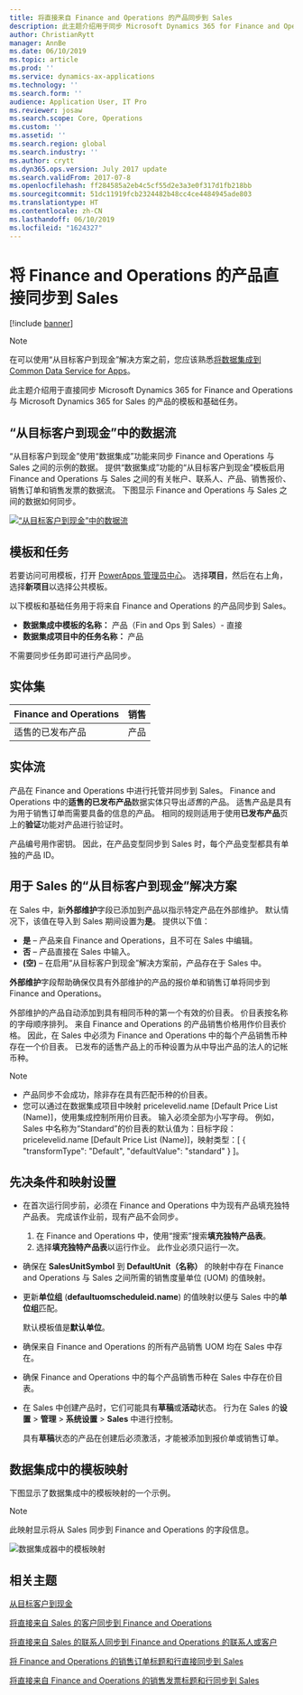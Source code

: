 ```yaml
---
title: 将直接来自 Finance and Operations 的产品同步到 Sales
description: 此主题介绍用于同步 Microsoft Dynamics 365 for Finance and Operations 与 Microsoft Dynamics 365 for Sales 的产品的模板和基础任务。
author: ChristianRytt
manager: AnnBe
ms.date: 06/10/2019
ms.topic: article
ms.prod: ''
ms.service: dynamics-ax-applications
ms.technology: ''
ms.search.form: ''
audience: Application User, IT Pro
ms.reviewer: josaw
ms.search.scope: Core, Operations
ms.custom: ''
ms.assetid: ''
ms.search.region: global
ms.search.industry: ''
ms.author: crytt
ms.dyn365.ops.version: July 2017 update
ms.search.validFrom: 2017-07-8
ms.openlocfilehash: ff284585a2eb4c5cf55d2e3a3e0f317d1fb218bb
ms.sourcegitcommit: 51dc11919fcb2324482b48cc4ce4484945ade803
ms.translationtype: HT
ms.contentlocale: zh-CN
ms.lasthandoff: 06/10/2019
ms.locfileid: "1624327"
---
```

# <a name="synchronize-products-directly-from-finance-and-operations-to-products-in-sales"></a>将 Finance and Operations 的产品直接同步到 Sales

[!include [banner](../includes/banner.md)]

> [!NOTE]
> 在可以使用“从目标客户到现金”解决方案之前，您应该熟悉[将数据集成到 Common Data Service for Apps](https://docs.microsoft.com/en-us/powerapps/administrator/data-integrator)。

此主题介绍用于直接同步 Microsoft Dynamics 365 for Finance and Operations 与 Microsoft Dynamics 365 for Sales 的产品的模板和基础任务。

## <a name="data-flow-in-prospect-to-cash"></a>“从目标客户到现金”中的数据流

“从目标客户到现金”使用“数据集成”功能来同步 Finance and Operations 与 Sales 之间的示例的数据。 提供“数据集成”功能的“从目标客户到现金”模板启用 Finance and Operations 与 Sales 之间的有关帐户、联系人、产品、销售报价、销售订单和销售发票的数据流。 下图显示 Finance and Operations 与 Sales 之间的数据如何同步。

[![“从目标客户到现金”中的数据流](./media/prospect-to-cash-data-flow.png)](./media/prospect-to-cash-data-flow.png)

## <a name="templates-and-tasks"></a>模板和任务

若要访问可用模板，打开 [PowerApps 管理员中心](https://admin.powerapps.com/dataintegration)。 选择**项目**，然后在右上角，选择**新项目**以选择公共模板。

以下模板和基础任务用于将来自 Finance and Operations 的产品同步到 Sales。

- **数据集成中模板的名称：** 产品（Fin and Ops 到 Sales）- 直接
- **数据集成项目中的任务名称：** 产品

不需要同步任务即可进行产品同步。

## <a name="entity-set"></a>实体集

| Finance and Operations     | 销售    |
|----------------------------|----------|
| 适售的已发布产品 | 产品 |

## <a name="entity-flow"></a>实体流

产品在 Finance and Operations 中进行托管并同步到 Sales。 Finance and Operations 中的**适售的已发布产品**数据实体只导出*适售*的产品。 适售产品是具有为用于销售订单而需要具备的信息的产品。 相同的规则适用于使用**已发布产品**页上的**验证**功能对产品进行验证时。

产品编号用作密钥。 因此，在产品变型同步到 Sales 时，每个产品变型都具有单独的产品 ID。

## <a name="prospect-to-cash-solution-for-sales"></a>用于 Sales 的“从目标客户到现金”解决方案

在 Sales 中，新**外部维护**字段已添加到产品以指示特定产品在外部维护。 默认情况下，该值在导入到 Sales 期间设置为**是**。 提供以下值：

- **是** – 产品来自 Finance and Operations，且不可在 Sales 中编辑。
- **否** – 产品直接在 Sales 中输入。
- **(空)** – 在启用“从目标客户到现金”解决方案前，产品存在于 Sales 中。

**外部维护**字段帮助确保仅具有外部维护的产品的报价单和销售订单将同步到 Finance and Operations。

外部维护的产品自动添加到具有相同币种的第一个有效的价目表。 价目表按名称的字母顺序排列。 来自 Finance and Operations 的产品销售价格用作价目表价格。 因此，在 Sales 中必须为 Finance and Operations 中的每个产品销售币种存在一个价目表。 已发布的适售产品上的币种设置为从中导出产品的法人的记帐币种。

> [!NOTE]
> - 产品同步不会成功，除非存在具有匹配币种的价目表。
> - 您可以通过在数据集成项目中映射 pricelevelid.name [Default Price List (Name)]，使用集成控制所用价目表。 输入必须全部为小写字母。 例如，Sales 中名称为“Standard”的价目表的默认值为：目标字段：pricelevelid.name [Default Price List (Name)]，映射类型：[ { "transformType": "Default", "defaultValue": "standard" } ]。

## <a name="preconditions-and-mapping-setup"></a>先决条件和映射设置

- 在首次运行同步前，必须在 Finance and Operations 中为现有产品填充独特产品表。 完成该作业前，现有产品不会同步。

    1. 在 Finance and Operations 中，使用“搜索”搜索**填充独特产品表**。
    2. 选择**填充独特产品表**以运行作业。 此作业必须只运行一次。

- 确保在 **SalesUnitSymbol** 到 **DefaultUnit（名称）** 的映射中存在 Finance and Operations 与 Sales 之间所需的销售度量单位 (UOM) 的值映射。
- 更新**单位组** (**defaultuomscheduleid.name**) 的值映射以便与 Sales 中的**单位组**匹配。

    默认模板值是**默认单位**。

- 确保来自 Finance and Operations 的所有产品销售 UOM 均在 Sales 中存在。
- 确保 Finance and Operations 中的每个产品销售币种在 Sales 中存在价目表。
- 在 Sales 中创建产品时，它们可能具有**草稿**或**活动**状态。 行为在 Sales 的**设置** > **管理** > **系统设置** > **Sales** 中进行控制。

    具有**草稿**状态的产品在创建后必须激活，才能被添加到报价单或销售订单。

## <a name="template-mapping-in-data-integration"></a>数据集成中的模板映射

下图显示了数据集成中的模板映射的一个示例。 

> [!NOTE]
> 此映射显示将从 Sales 同步到 Finance and Operations 的字段信息。

![数据集成器中的模板映射](./media/products-direct-template-mapping-data-integrator-1.png)


## <a name="related-topics"></a>相关主题

[从目标客户到现金](prospect-to-cash.md)

[将直接来自 Sales 的客户同步到 Finance and Operations](accounts-template-mapping-direct.md)

[将直接来自 Sales 的联系人同步到 Finance and Operations 的联系人或客户](contacts-template-mapping-direct.md)

[将 Finance and Operations 的销售订单标题和行直接同步到 Sales](sales-order-template-mapping-direct-two-ways.md)

[将直接来自 Finance and Operations 的销售发票标题和行同步到 Sales](sales-invoice-template-mapping-direct.md)



